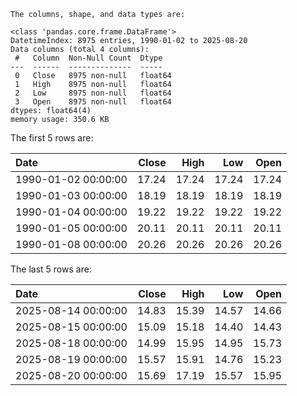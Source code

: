 ```text
The columns, shape, and data types are:

<class 'pandas.core.frame.DataFrame'>
DatetimeIndex: 8975 entries, 1990-01-02 to 2025-08-20
Data columns (total 4 columns):
 #   Column  Non-Null Count  Dtype  
---  ------  --------------  -----  
 0   Close   8975 non-null   float64
 1   High    8975 non-null   float64
 2   Low     8975 non-null   float64
 3   Open    8975 non-null   float64
dtypes: float64(4)
memory usage: 350.6 KB

```

The first 5 rows are:

| Date                |   Close |   High |   Low |   Open |
|:--------------------|--------:|-------:|------:|-------:|
| 1990-01-02 00:00:00 |   17.24 |  17.24 | 17.24 |  17.24 |
| 1990-01-03 00:00:00 |   18.19 |  18.19 | 18.19 |  18.19 |
| 1990-01-04 00:00:00 |   19.22 |  19.22 | 19.22 |  19.22 |
| 1990-01-05 00:00:00 |   20.11 |  20.11 | 20.11 |  20.11 |
| 1990-01-08 00:00:00 |   20.26 |  20.26 | 20.26 |  20.26 |

The last 5 rows are:

| Date                |   Close |   High |   Low |   Open |
|:--------------------|--------:|-------:|------:|-------:|
| 2025-08-14 00:00:00 |   14.83 |  15.39 | 14.57 |  14.66 |
| 2025-08-15 00:00:00 |   15.09 |  15.18 | 14.40 |  14.43 |
| 2025-08-18 00:00:00 |   14.99 |  15.95 | 14.95 |  15.73 |
| 2025-08-19 00:00:00 |   15.57 |  15.91 | 14.76 |  15.23 |
| 2025-08-20 00:00:00 |   15.69 |  17.19 | 15.57 |  15.95 |